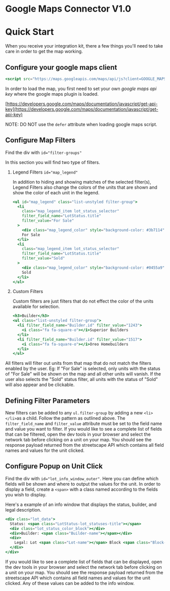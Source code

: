 # Google Maps Connector V1.0

# Quick Start

When you receive your integration kit, there a few things you'll need to take care in order to get the map working.

## Configure your google maps client

```jsx
<script src="https://maps.googleapis.com/maps/api/js?client=GOOGLE_MAPS_CLIENT"></script>
```

In order to load the map, you first need to set your own *google maps api key* where the google maps plugin is loaded.

[https://developers.google.com/maps/documentation/javascript/get-api-key](https://developers.google.com/maps/documentation/javascript/get-api-key) 

NOTE: DO NOT use the `defer` attribute when loading google maps script. 

## Configure Map Filters

Find the div with `id="filter-groups"`

In this section you will find two type of filters.

1. Legend Filters `id="map_legend"`

    In addition to hiding and showing matches of the selected filter(s), Legend Filters also change the colors of the units that are shown and show the color of each unit in the legend.

    ```jsx
    <ul id="map_legend" class="list-unstyled filter-group">
      <li
        class="map_legend_item lot_status_selector"
        filter_field_name="LotStatus.title"
        filter_value="For Sale"
      >
        <div class="map_legend_color" style="background-color: #3b7114"></div>
        For Sale
      </li>
      <li
        class="map_legend_item lot_status_selector"
        filter_field_name="LotStatus.title"
        filter_value="Sold"
      >
        <div class="map_legend_color" style="background-color: #0455a9"></div>
        Sold
      </li>
    </ul>
    ```

2. Custom Filters

    Custom filters are just filters that do not effect the color of the units available for selection.

    ```jsx
    <h3>Builder</h3>
    <ul class="list-unstyled filter-group">
      <li filter_field_name="Builder.id" filter_value="1243">
        <i class="fa fa-square-o"></i>Superior Builders
      </li>
      <li filter_field_name="Builder.id" filter_value="1517">
        <i class="fa fa-square-o"></i>Oreo Homebuilders
      </li>
    </ul>
    ```

All filters will filter out units from that map that do not match the filters enabled by the user. Eg: If "For Sale" is selected, only units with the status of "For Sale" will be shown on the map and all other units will vanish. If the user also selects the "Sold" status filter, all units with the status of "Sold" will also appear and be clickable.

## Defining Filter Parameters

New filters can be added to any `ul.filter-group` by adding a new `<li></li>`as a child. Follow the pattern as outlined above. The `filter_field_name` and `filter_value` attribute must be set to the field name and value you want to filter. If you would like to see a complete list of fields that can be filtered, open the dev tools in your browser and select the network tab before clicking on a unit on your map. You should see the response payload returned from the streetscape API which contains all field names and values for the unit clicked.  

## Configure Popup on Unit Click

Find the div with `id="lot_info_window_outer"`. Here you can define which fields will be shown and where to output the values for the unit. In order to display a field, create a `<span>` with a class named according to the fields you wish to display. 

Here's a example of an info window that displays the status, builder, and legal description.

```jsx
<div class="lot_data">
  Status: <span class="LotStatus-lot_statuses-title"></span>
  <div class="lot_status_color_block"></div>
  <div>Builder: <span class="Builder-name"></span></div>
  <div>
    Legal: Lot <span class="Lot-name"></span> Block <span class="Block-name"></span>
  </div>
</div>
```

If you would like to see a complete list of fields that can be displayed, open the dev tools in your browser and select the network tab before clicking on a unit on your map. You should see the response payload returned from the streetscape API which contains all field names and values for the unit clicked. Any of these values can be added to the info window.